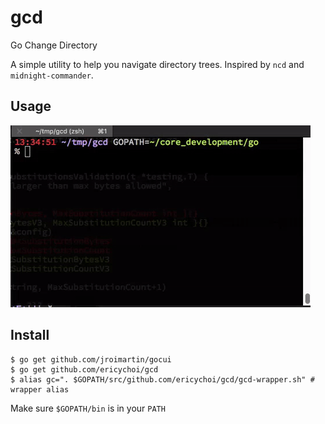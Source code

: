 # gcd
Go Change Directory

A simple utility to help you navigate directory trees. Inspired by `ncd` and `midnight-commander`.

## Usage
![alt=GCD in Action](https://github.com/ericychoi/gcd/blob/master/gcd.gif)

## Install
```
$ go get github.com/jroimartin/gocui
$ go get github.com/ericychoi/gcd
$ alias gc=". $GOPATH/src/github.com/ericychoi/gcd/gcd-wrapper.sh" # wrapper alias
```

Make sure `$GOPATH/bin` is in your `PATH`

